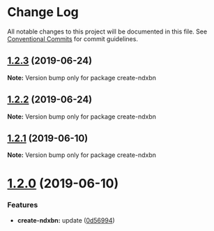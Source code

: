 # Change Log

All notable changes to this project will be documented in this file.
See [Conventional Commits](https://conventionalcommits.org) for commit guidelines.

## [1.2.3](https://github.com/ndxbn/ndxbn/compare/create-ndxbn@1.2.2...create-ndxbn@1.2.3) (2019-06-24)

**Note:** Version bump only for package create-ndxbn





## [1.2.2](https://github.com/ndxbn/ndxbn/compare/create-ndxbn@1.2.1...create-ndxbn@1.2.2) (2019-06-24)

**Note:** Version bump only for package create-ndxbn





## [1.2.1](https://github.com/ndxbn/ndxbn/compare/create-ndxbn@1.2.0...create-ndxbn@1.2.1) (2019-06-10)

**Note:** Version bump only for package create-ndxbn





# [1.2.0](https://github.com/ndxbn/ndxbn/compare/create-ndxbn@0.0.4...create-ndxbn@1.2.0) (2019-06-10)

### Features

- **create-ndxbn:** update ([0d56994](https://github.com/ndxbn/ndxbn/commit/0d56994))
